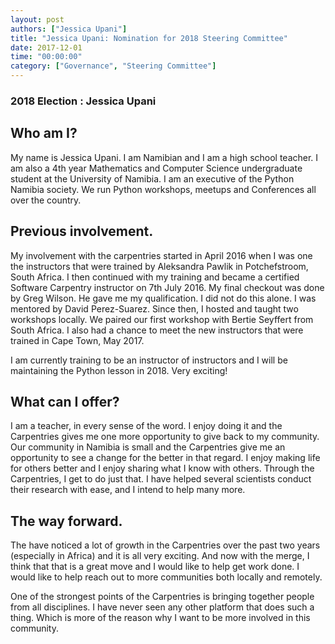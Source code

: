 ```yaml
---
layout: post
authors: ["Jessica Upani"]
title: "Jessica Upani: Nomination for 2018 Steering Committee"
date: 2017-12-01
time: "00:00:00"
category: ["Governance", "Steering Committee"]
---
```


### 2018 Election : Jessica Upani


## Who am I?
My name is Jessica Upani. I am Namibian and I am a high school teacher. I am also a 4th year Mathematics and Computer Science undergraduate student at the University of Namibia. I am an executive of the Python Namibia society. We run Python workshops, meetups and Conferences all over the country.

## Previous involvement.
My involvement with the carpentries started in April 2016 when I was one the instructors that were trained by Aleksandra Pawlik in Potchefstroom, South Africa. I then continued with my training and became a certified Software Carpentry instructor on 7th July 2016. My final checkout was done by Greg Wilson.  He gave me my qualification.
I did not do this alone. I was mentored by David Perez-Suarez.
Since then, I hosted and taught two workshops locally. We paired our first workshop with Bertie Seyffert from South Africa. I also had a chance to meet the new instructors that were trained in Cape Town, May 2017.

I am currently training to be an instructor of instructors and I will be maintaining the Python lesson in 2018. Very exciting!

## What can I offer?
I am a teacher, in every sense of the word. I enjoy doing it and the Carpentries gives me one more opportunity to give back to my community. Our community in Namibia is small and the Carpentries give me an opportunity to see a change for the better in that regard.
I enjoy making life for others better and I enjoy sharing what I know with others. Through the Carpentries, I get to do just that. I have helped several scientists conduct their research with ease, and I intend to help many more.

## The way forward.
The have noticed a lot of growth in the Carpentries over the past two years (especially in Africa) and it is all very exciting. And now with the merge, I think that that is a great move and I would like to help get work done. I would like to help reach out to more communities both locally and remotely. 

One of the strongest points of the Carpentries is bringing together people from all disciplines. I have never seen any other platform that does such a thing. Which is more of the reason why I want to be more involved in this community.

